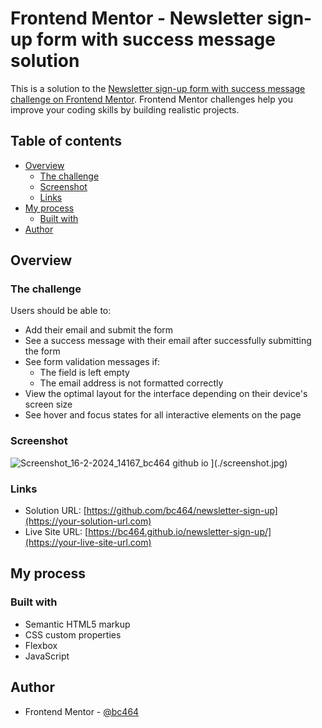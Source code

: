 # Frontend Mentor - Newsletter sign-up form with success message solution

This is a solution to the [Newsletter sign-up form with success message challenge on Frontend Mentor](https://www.frontendmentor.io/challenges/newsletter-signup-form-with-success-message-3FC1AZbNrv). Frontend Mentor challenges help you improve your coding skills by building realistic projects. 

## Table of contents

- [Overview](#overview)
  - [The challenge](#the-challenge)
  - [Screenshot](#screenshot)
  - [Links](#links)
- [My process](#my-process)
  - [Built with](#built-with)
 - [Author](#author)

## Overview

### The challenge

Users should be able to:

- Add their email and submit the form
- See a success message with their email after successfully submitting the form
- See form validation messages if:
  - The field is left empty
  - The email address is not formatted correctly
- View the optimal layout for the interface depending on their device's screen size
- See hover and focus states for all interactive elements on the page

### Screenshot

![Screenshot_16-2-2024_14167_bc464 github io](https://github.com/bc464/newsletter-sign-up/assets/82536545/0cca6b48-a441-4e11-aa39-f61b7c92b558)
](./screenshot.jpg)

### Links

- Solution URL: [https://github.com/bc464/newsletter-sign-up](https://your-solution-url.com)
- Live Site URL: [https://bc464.github.io/newsletter-sign-up/](https://your-live-site-url.com)

## My process

### Built with

- Semantic HTML5 markup
- CSS custom properties
- Flexbox
- JavaScript

## Author

- Frontend Mentor - [@bc464](https://www.frontendmentor.io/profile/yourusername)

